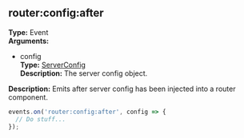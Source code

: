 ## router:config:after

**Type:** Event  
**Arguments:**
  - config  
    **Type:** [ServerConfig](../../serverconfig)  
    **Description:** The server config object.

**Description:** Emits after server config has been injected into a router component.

```ts
events.on('router:config:after', config => {
  // Do stuff...
});
```
